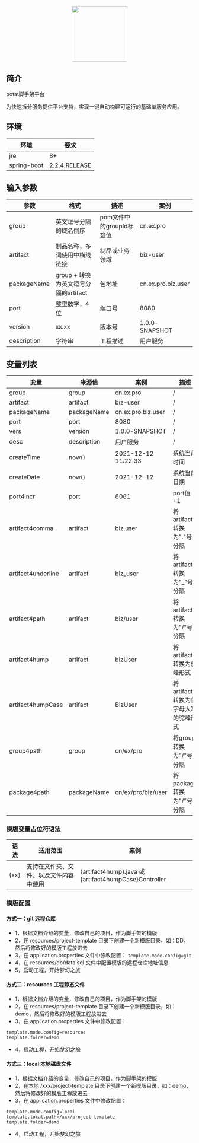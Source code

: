<p align="center">
	<a href="https://github.com/Ln-guolin/project-scaffold"><img src="https://soilove.oss-cn-hangzhou.aliyuncs.com/32e/pro-mall/potat.png" height="150px"></a>
</p>

## 简介
potat脚手架平台

为快速拆分服务提供平台支持，实现一键自动构建可运行的基础单服务应用。

## 环境

|环境|要求|
|---|---|
|jre|8+|
|spring-boot|2.2.4.RELEASE|



## 输入参数

|参数|格式|描述|案例|
|---|---|---|---|
|group|英文逗号分隔的域名倒序|pom文件中的groupId标签值|cn.ex.pro|
|artifact|制品名称，多词使用中横线链接|制品或业务领域 |biz-user|
|packageName|group + 转换为英文逗号分隔的artifact|包地址 |cn.ex.pro.biz.user|
|port|整型数字，4位|端口号|8080|
|version|xx.xx|版本号|1.0.0-SNAPSHOT|
|description|字符串|工程描述|用户服务|


## 变量列表

|变量|来源值|案例|描述|
|---|---|---|---|
|group|group|cn.ex.pro|/|
|artifact|artifact|biz-user|/|
|packageName|packageName|cn.ex.pro.biz.user|/|
|port|port|8080|/|
|vers|version|1.0.0-SNAPSHOT|/|
|desc|description|用户服务|/|
|createTime|now()|2021-12-12 11:22:33|系统当前时间|
|createDate|now()|2021-12-12|系统当前日期|
|port4incr|port|8081|port值+1|
|artifact4comma|artifact|biz.user|将artifact转换为"."号分隔|
|artifact4underline|artifact|biz_user|将artifact转换为"_"号分隔|
|artifact4path|artifact|biz/user|将artifact转换为"/"号分隔|
|artifact4hump|artifact|bizUser|将artifact转换为驼峰形式|
|artifact4humpCase|artifact|BizUser|将artifact转换为首字母大写的驼峰形式|
|group4path|group|cn/ex/pro|将group转换为"/"号分隔|
|package4path|packageName|cn/ex/pro/biz/user|将package转换为"/"号分隔|


### 模版变量占位符语法

|语法|适用范围|案例|
|---|---|---|
|{xx}|支持在文件夹、文件、以及文件内容中使用|{artifact4hump}.java 或 {artifact4humpCase}Controller|


### 模版配置

#### 方式一：git 远程仓库
- 1，根据文档介绍的变量，修改自己的项目，作为脚手架的模版
- 2，在 resources/project-template 目录下创建一个新模版目录，如：DD，然后将修改好的模版工程放进去
- 3，在 application.properties 文件中修改配置： `template.mode.config=git`
- 4，在 resources/db/data.sql 文件中配置模版的远程仓库地址信息
- 5，启动工程，开始梦幻之旅

#### 方式二：resources 工程静态文件
- 1，根据文档介绍的变量，修改自己的项目，作为脚手架的模版
- 2，在 resources/project-template 目录下创建一个新模版目录，如：demo，然后将修改好的模版工程放进去
- 3，在 application.properties 文件中修改配置：
```
template.mode.config=resources
template.folder=demo
```
- 4，启动工程，开始梦幻之旅

#### 方式三：local 本地磁盘文件
- 1，根据文档介绍的变量，修改自己的项目，作为脚手架的模版
- 2，在本地 /xxx/project-template 目录下创建一个新模版目录，如：demo，然后将修改好的模版工程放进去
- 3，在 application.properties 文件中修改配置：
```
template.mode.config=local
template.local.path=/xxx/project-template
template.folder=demo
```
- 4，启动工程，开始梦幻之旅

